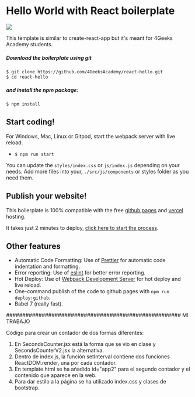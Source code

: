 # Hello World with React boilerplate
<p>
  <a href="https://gitpod.io#https://github.com/4GeeksAcademy/react-hello.git"><img src="https://raw.githubusercontent.com/4GeeksAcademy/react-hello/master/open-in-gitpod.svg?sanitize=true" />
  </a>
</p>

This template is similar to create-react-app but it's meant for 4Geeks Academy students.

##### Download the boilerplate using git

```
$ git clone https://github.com/4GeeksAcademy/react-hello.git
$ cd react-hello
```

##### and install the npm package:
```
$ npm install
```

## Start coding!

For Windows, Mac, Linux or Gitpod, start the webpack server with live reload:
- `$ npm run start`

You can update the `styles/index.css` or `js/index.js` depending on your needs.
Add more files into your, `./src/js/components` or styles folder as you need them.

## Publish your website!

This boilerplate is 100% compatible with the free [github pages](https://pages.github.com/) and [vercel](https://vercel.com/) hosting.

It takes just 2 minutes to deploy, [click here to start the process](https://github.com/4GeeksAcademy/react-hello/blob/master/docs/DEPLOY.md).

## Other features

- Automatic Code Formatting: Use of [Prettier](https://prettier.io/) for automatic code indentation and formatting.
- Error reporting: Use of [eslint](https://eslint.org/) for better error reporting.
- Hot Deploy: Use of [Webpack Development Server](https://webpack.js.org/configuration/dev-server/) for hot deploy and live reload.
- One-command publish of the code to github pages with `npm run deploy:github`.
- Babel 7 (really fast).

######################################################
MI TRABAJO

Código para crear un contador de dos formas diferentes:

1) En SecondsCounter.jsx está la forma que se vio en clase y SecondsCounterV2.jsx la alternativa.
2) Dentro de index.js, la función setInterval contiene dos funciones ReactDOM.render, una por cada contador. 
3) En template.html se ha añadido  id="app2" para el segundo contador y el contenido que aparece en la web.
4) Para dar estilo a la página se ha utilizado index.css y clases de bootstrap.

